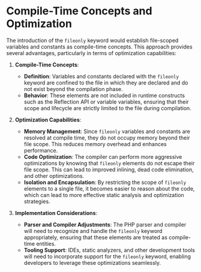# Compile-Time Concepts and Optimization


The introduction of the `fileonly` keyword would establish file-scoped variables and constants as compile-time concepts. This approach provides several advantages, particularly in terms of optimization capabilities:

1. **Compile-Time Concepts**:
    - **Definition**: Variables and constants declared with the `fileonly` keyword are confined to the file in which they are declared and do not exist beyond the compilation phase.
    - **Behavior**: These elements are not included in runtime constructs such as the Reflection API or variable variables, ensuring that their scope and lifecycle are strictly limited to the file during compilation.

2. **Optimization Capabilities**:
    - **Memory Management**: Since `fileonly` variables and constants are resolved at compile time, they do not occupy memory beyond their file scope. This reduces memory overhead and enhances performance.
    - **Code Optimization**: The compiler can perform more aggressive optimizations by knowing that `fileonly` elements do not escape their file scope. This can lead to improved inlining, dead code elimination, and other optimizations.
    - **Isolation and Encapsulation**: By restricting the scope of `fileonly` elements to a single file, it becomes easier to reason about the code, which can lead to more effective static analysis and optimization strategies.

3. **Implementation Considerations**:
    - **Parser and Compiler Adjustments**: The PHP parser and compiler will need to recognize and handle the `fileonly` keyword appropriately, ensuring that these elements are treated as compile-time entities.
    - **Tooling Support**: IDEs, static analyzers, and other development tools will need to incorporate support for the `fileonly` keyword, enabling developers to leverage these optimizations seamlessly.

